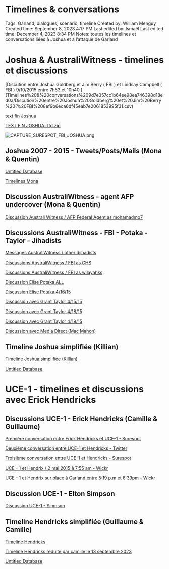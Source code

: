 # Timelines & conversations

Tags: Garland, dialogues, scenario, timeline
Created by: William Menguy
Created time: September 8, 2023 4:17 PM
Last edited by: Ismaël 
Last edited time: December 4, 2023 8:34 PM
Notes: toutes les timelines et conversations liées à Joshua et à l’attaque de Garland

# Joshua & AustraliWitness - timelines et discussions

[Discution entre Joshua Goldberg et Jim Berry ( FBI ) et Lindsay Campbell ( FBI ) 9/10/2015 entre 7h53 et 10h40.](Timelines%20&%20conversations%209d7e357cc1b64ee98ea746398d18ed0a/Discution%20entre%20Joshua%20Goldberg%20et%20Jim%20Berry%20(%20FBI%208ef9b6eca6df45eab7e2061853995f31.csv)

[text fin Joshua](Timelines%20&%20conversations%209d7e357cc1b64ee98ea746398d18ed0a/text%20fin%20Joshua%20f13275ab10ea47ec999d828d38a13cc5.md)

[TEXT FIN JOSHUA.rtfd.zip](Timelines%20&%20conversations%209d7e357cc1b64ee98ea746398d18ed0a/TEXT_FIN_JOSHUA.rtfd.zip)

![CAPTURE_SURESPOT_FBI_JOSHUA.png](Timelines%20&%20conversations%209d7e357cc1b64ee98ea746398d18ed0a/CAPTURE_SURESPOT_FBI_JOSHUA.png)

## Joshua 2007 - 2015 - Tweets/Posts/Mails (Mona & Quentin)

[Untitled Database](Timelines%20&%20conversations%209d7e357cc1b64ee98ea746398d18ed0a/Untitled%20Database%201230dd7df7b5406f901f884de06a6fdc.csv)

[Timelines Mona](Timelines%20&%20conversations%209d7e357cc1b64ee98ea746398d18ed0a/Timelines%20Mona%20a9d6c315702b45b0b260f46216b17736.md)

## Discussion AustraliWitness - agent AFP undercover (Mona & Quentin)

[Discussion Australi Witness / AFP Federal Agent as mohamadmo7](Timelines%20&%20conversations%209d7e357cc1b64ee98ea746398d18ed0a/Discussion%20Australi%20Witness%20AFP%20Federal%20Agent%20as%20m%2010bf21bd0fea4b98bc8a7e2f9820049d.csv)

## Discussions AustraliWitness - FBI - Potaka - Taylor - Jihadists

[Messages AustraliWitness / other djihadists](Timelines%20&%20conversations%209d7e357cc1b64ee98ea746398d18ed0a/Messages%20AustraliWitness%20other%20djihadists%208f0532c25f6a45838c3ea954d16b955f.csv)

[Discussions AustraliWitness / FBI as CHS](Timelines%20&%20conversations%209d7e357cc1b64ee98ea746398d18ed0a/Discussions%20AustraliWitness%20FBI%20as%20CHS%20ac341d36145a4698b15aebd9b33ef8a3.csv)

[Discussions AustraliWitness / FBI as wilayahks](Timelines%20&%20conversations%209d7e357cc1b64ee98ea746398d18ed0a/Discussions%20AustraliWitness%20FBI%20as%20wilayahks%20553485bbb3184cd68bb3ceb623a20737.csv)

[Discussion Elise Potaka ALL](Timelines%20&%20conversations%209d7e357cc1b64ee98ea746398d18ed0a/Discussion%20Elise%20Potaka%20ALL%2044193a83b3a14006a029297cb5400ff3.csv)

[Discussion Elise Potaka 4/16/15](Timelines%20&%20conversations%209d7e357cc1b64ee98ea746398d18ed0a/Discussion%20Elise%20Potaka%204%2016%2015%202d63691efa5a439f92f09a074cf22c8e.csv)

[Discussion avec Grant Taylor 4/15/15](Timelines%20&%20conversations%209d7e357cc1b64ee98ea746398d18ed0a/Discussion%20avec%20Grant%20Taylor%204%2015%2015%204db978b9d8f5484c90c65a23e8bf719f.csv)

[Discussion avec Grant Taylor 4/18/15](Timelines%20&%20conversations%209d7e357cc1b64ee98ea746398d18ed0a/Discussion%20avec%20Grant%20Taylor%204%2018%2015%20e42b3f191ea34e968a11b20c467bfe30.csv)

[Discussion avec Grant Taylor 4/19/15](Timelines%20&%20conversations%209d7e357cc1b64ee98ea746398d18ed0a/Discussion%20avec%20Grant%20Taylor%204%2019%2015%20a71287c375504c1a90e0d446d3c85d8d.csv)

[Discussion avec Media Direct (Mac Mahon)](Timelines%20&%20conversations%209d7e357cc1b64ee98ea746398d18ed0a/Discussion%20avec%20Media%20Direct%20(Mac%20Mahon)%20b9185b6ff1da4514b8e49bc672723906.csv)

## Timeline Joshua simplifiée (Killian)

[Timeline Joshua simplifiée (Killian)](Timelines%20&%20conversations%209d7e357cc1b64ee98ea746398d18ed0a/Timeline%20Joshua%20simplifie%CC%81e%20(Killian)%200b771b4118ad4a54b38a5ecacccfc3b0.csv)

[Untitled Database](Timelines%20&%20conversations%209d7e357cc1b64ee98ea746398d18ed0a/Untitled%20Database%20cd8c0435416e43b9986dbf7e5051f75c.csv)

# UCE-1 - timelines et discussions avec Erick Hendricks

## Discussions UCE-1 - Erick Hendricks (Camille & Guillaume)

[Première conversation entre Erick Hendricks et UCE-1 - Surespot](Timelines%20&%20conversations%209d7e357cc1b64ee98ea746398d18ed0a/Premie%CC%80re%20conversation%20entre%20Erick%20Hendricks%20et%20UC%20e9ba99cb3bd34b95b72471d8898db625.md)

[Deuxième conversation entre UCE-1 et Hendricks - Twitter](Timelines%20&%20conversations%209d7e357cc1b64ee98ea746398d18ed0a/Deuxie%CC%80me%20conversation%20entre%20UCE-1%20et%20Hendricks%20-%20%2097c32e4a1b634df8a5aef4d9dc112cde.md)

[Troisième conversation entre UCE-1 et Hendricks - Surespot](Timelines%20&%20conversations%209d7e357cc1b64ee98ea746398d18ed0a/Troisie%CC%80me%20conversation%20entre%20UCE-1%20et%20Hendricks%20-%20afdac14f53d74eef9c008419dfdaa718.md)

[UCE - 1 et Hendrix / 2 mai 2015 à 7:55 am - Wickr](Timelines%20&%20conversations%209d7e357cc1b64ee98ea746398d18ed0a/UCE%20-%201%20et%20Hendrix%202%20mai%202015%20a%CC%80%207%2055%20am%20-%20Wickr%207693bc6a294f4c7bb44d95f160c7a832.csv)

[UCE - 1 et Hendrix sur place à Garland entre 5:19 p.m et 6:39pm - Wickr](Timelines%20&%20conversations%209d7e357cc1b64ee98ea746398d18ed0a/UCE%20-%201%20et%20Hendrix%20sur%20place%20a%CC%80%20Garland%20entre%205%2019%20966018879ef348d39f96d38ed5e16601.csv)

## Discussion UCE-1 - Elton Simpson

[Discussion UCE-1 - Simpson](Timelines%20&%20conversations%209d7e357cc1b64ee98ea746398d18ed0a/Discussion%20UCE-1%20-%20Simpson%20ae00e2b0da244feabf4864dd29ee34ce.csv)

## Timeline Hendricks simplifiée (Guillaume & Camille)

[Timeline Hendricks](Timelines%20&%20conversations%209d7e357cc1b64ee98ea746398d18ed0a/Timeline%20Hendricks%2051106c5cddc84d289f6905c2db2df2dd.md)

[Timeline Hendricks reduite par camille le 13 septembre 2023](Timelines%20&%20conversations%209d7e357cc1b64ee98ea746398d18ed0a/Timeline%20Hendricks%20reduite%20par%20camille%20le%2013%20septe%20e940ecf2493f41a8ab65dffa0eaa5a8f.md)

[Untitled Database](Timelines%20&%20conversations%209d7e357cc1b64ee98ea746398d18ed0a/Untitled%20Database%20c187af7b6725481eb53cc3472d78e35d.csv)